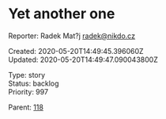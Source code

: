 # Yet another one

Reporter: Radek Mat?j <radek@nikdo.cz>  

Created: 2020-05-20T14:49:45.396060Z  
Updated: 2020-05-20T14:49:47.090043800Z

Type: story  
Status: backlog  
Priority: 997

Parent: [118](118.md "Night tool tip")
